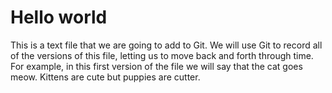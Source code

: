 # Hello world 
This is a text file that we are going to add to Git. 
We will use Git to record all of the versions of this file, letting us to move back and forth through time.
For example, in this first version of the file we will say that the cat goes meow. 
Kittens are cute but puppies are cutter. 
